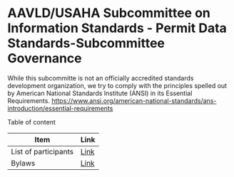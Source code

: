 # AAVLD/USAHA Subcommittee on Information Standards - Permit Data Standards-Subcommittee Governance

While this subcommitte is not an officially accredited standards development organization, we try to comply with the principles spelled out by American National Standards Institute (ANSI) in its Essential Requirements.
https://www.ansi.org/american-national-standards/ans-introduction/essential-requirements

Table of content 

| Item                 | Link                                                                                           |
|----------------------|------------------------------------------------------------------------------------------------|
| List of participants | [Link](https://github.com/AAVLD-USAHA-ITStandards/Permit/blob/main/Governance/participants.md) |
| Bylaws               | [Link](https://github.com/AAVLD-USAHA-ITStandards/Permit/blob/main/Governance/bylaws.md)       |
